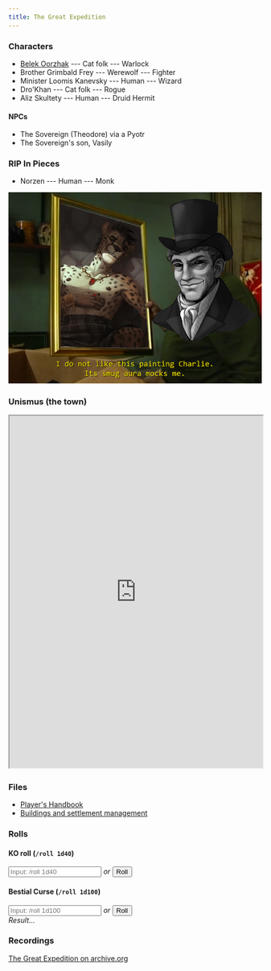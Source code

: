 ```yaml
---
title: The Great Expedition
---
```


### Characters

* [Belek Oorzhak](belek) --- Cat folk --- Warlock
* Brother Grimbald Frey --- Werewolf --- Fighter
* Minister Loomis Kanevsky --- Human --- Wizard
* Dro'Khan --- Cat folk --- Rogue
* Aliz Skultety --- Human --- Druid Hermit

#### NPCs

* The Sovereign (Theodore) via a Pyotr
* The Sovereign's son, Vasily

### RIP In Pieces

* Norzen --- Human --- Monk

![Do not want](grrcats.png)

### Unismus (the town)

<iframe src="https://docs.google.com/spreadsheets/d/e/2PACX-1vRu8zqSDyM6qT0QrkKAswTpD0BxXuEtxZifYBZhRDrMvWEYI_sjAK1TySbaRcRCkMrlwQL8wI1qxuYa/pubhtml?gid=0&amp;single=true&amp;widget=true&amp;headers=false" style="width: 100%; height: 700px;"></iframe>

### Files

* [Player's Handbook](players-handbook.pdf)
* [Buildings and settlement management](buildings.pdf)

### Rolls

<div class="ko-roll">
<h4>KO roll (<code>/roll 1d40</code>)</h4>
<input type="number" placeholder="Input: /roll 1d40" onchange="koRoll(this.value) "/> <em>or</em> <button onclick="koRoll(-1)">Roll</button><br/>
<span class="description"></span>
</div>

<div class="bc-roll">
<h4>Bestial Curse (<code>/roll 1d100</code>)</h4>
<input type="number" placeholder="Input: /roll 1d100" onchange="bcRoll(this.value)" /> <em>or</em> <button onclick="bcRoll(-1)">Roll</button><br/>
<em class="title">Result...</em><br/>
<span class="description"></span>
</div>

<script src="rolls.js"></script>

### Recordings

[The Great Expedition on archive.org](https://archive.org/details/the-great-expedition)
